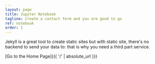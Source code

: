 ```yaml
---
layout: page
title: Jupyter Notebook
tagline: Create a contact form and you are good to go
ref: notebook
order: 1
---
```


Jekyll is a great tool to create static sites but with static site, there's no backend to send your data to: that is why you need a third part service.

[Go to the Home Page]({{ '/' | absolute_url }})
